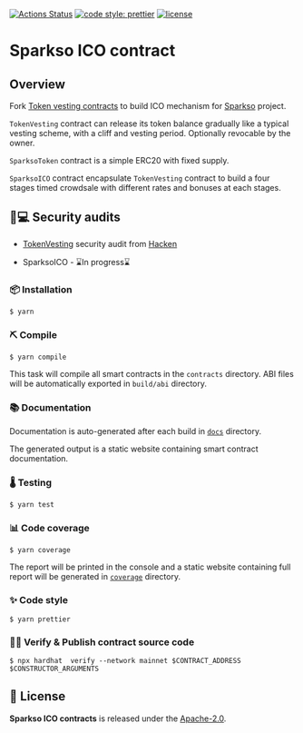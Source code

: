 [![Actions Status](https://github.com/vachmara/sparkso-token/workflows/main/badge.svg)](https://github.com/vachmara/sparkso-token/actions)
[![code style: prettier](https://img.shields.io/badge/code_style-prettier-ff69b4.svg)](https://github.com/prettier/prettier)
[![license](https://img.shields.io/badge/License-Apache%202.0-blue.svg)](https://opensource.org/licenses/Apache-2.0)

# Sparkso ICO contract

## Overview

Fork [Token vesting contracts](https://github.com/abdelhamidbakhta/token-vesting-contracts/) to build ICO mechanism for [Sparkso](https://www.sparkso.io) project.

`TokenVesting` contract can release its token balance gradually like a typical vesting scheme, with a cliff and vesting period.
Optionally revocable by the owner.

`SparksoToken` contract is a simple ERC20 with fixed supply.

`SparksoICO` contract encapsulate `TokenVesting` contract to build a four stages timed crowdsale with different rates and bonuses at each stages.

## 🔐💻 Security audits

- [TokenVesting](https://github.com/abdelhamidbakhta/token-vesting-contracts/blob/main/audits/hacken_audit_report.pdf) security audit from [Hacken](https://hacken.io)

- SparksoICO - ⌛In progress⌛

### 📦 Installation

```console
$ yarn
```

### ⛏️ Compile

```console
$ yarn compile
```

This task will compile all smart contracts in the `contracts` directory.
ABI files will be automatically exported in `build/abi` directory.

### 📚 Documentation

Documentation is auto-generated after each build in [`docs`](https://vachmara.github.io/sparkso-token/docs) directory.

The generated output is a static website containing smart contract documentation.

### 🌡️ Testing

```console
$ yarn test
```

### 📊 Code coverage

```console
$ yarn coverage
```

The report will be printed in the console and a static website containing full report will be generated in [`coverage`](https://vachmara.github.io/sparkso-token/coverage) directory.

### ✨ Code style

```console
$ yarn prettier
```

### 🐱‍💻 Verify & Publish contract source code

```console
$ npx hardhat  verify --network mainnet $CONTRACT_ADDRESS $CONSTRUCTOR_ARGUMENTS
```

## 📄 License

**Sparkso ICO contracts** is released under the [Apache-2.0](LICENSE).
